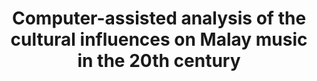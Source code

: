 ---
id: malaiische-musik
title: "Computer-assisted analysis of the cultural influences on Malay music in the 20th century"
title_project: "Computer-assisted analysis of the cultural influences on Malay music in the 20th century"
title_short: "Malaiische Musik"
period: "Apr 23 – Mar 24 (12 months)" 
round: "2"
lecture2go: "66909"
uhh_url: "https://www.hcl.uni-hamburg.de/ddlitlab/data-literacy-studierendenprojekte/zweite-foerderrunde/malaiische-musik.html"
students: "Gerrit Wendt, Leon Woltermann"
mentor: "Dr. Elsa Clavé"
text: |
    Our project aims to better understand processes of *cultural exchange* using popular music from Malaysia and Indonesia as an example. Why do we focus on music from this region? Indonesia and Malaysia belong to a geographical area often referred to collectively as the Malay world due to their cultural similarities. At the same time, this area is characterized by a high degree of cultural diversity, which is particularly reflected in the regional music. This music has developed through centuries of mixing regional traditions and supra-regional influences.

    Our goal is to use computational methods to understand the *complex composition of diverse influences* that make up Malay music. We draw on previous research that has identified Indian, Arabic, Chinese, and Western music as key influences on Malay music. Based on this, we want to examine the extent to which these diverse cultural influences can be understood using modern methods of musical signal processing. We focus on popular music of the 20th century, as this is particularly representative of the interweaving of diverse cultural influences in the region. In summary, we aim to examine the extent to which Malay music shares similarities with these assumed influences with regard to various musical parameters.

    The implementation of our project comprises several steps. The starting point is the collection, archiving, and digitization of musical recordings, primarily in the form of vinyl records, compact cassettes, and CDs. We analyze the resulting audio files using the Computational Music and Sound Archiving (CoMSAr), a *digital signal processing system* developed at the Institute for Systematic Musicology at the University of Hamburg. CoMSAr uses various algorithms to sort audio files according to similarity based on various musical parameters such as loudness, timbre, or musical mood. The analysis results are visualized in the form of self-organizing maps (also called Kohonen maps), which represent high-dimensional data in a topographical map. This form of data visualization allows us to identify commonalities between different types of music that the *human ear alone* cannot necessarily identify.

    In doing so, we bring together various disciplines and research fields that have previously been determined to varying degrees by computational methods. We aim to expand the research field of Southeast Asian studies through new computational approaches to systematic musicology. In our opinion, humanities-related questions offer particularly promising interdisciplinary applications for computational methods. These approaches can provide new insights, particularly for research into cultural transformation processes using music.

image: "https://www.hcl.uni-hamburg.de/17274624/mufid-majnun-tglukaliyre-unsplash-733x414-63504a2bb22b619e9913b03607d1db4d7adf04ba.jpg"
image_credit: "Mufid Manjun / unsplash"
---